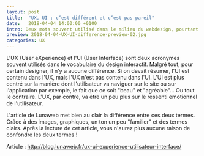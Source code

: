 ```yaml
---
layout: post
title:  "UX, UI : c’est différent et c’est pas pareil"
date:   2018-04-04 14:00:00 +0100
intro: Deux mots souvent utilisé dans le milieu du webdesign, pourtant ils sont souvent confondus...
preview: 2018-04-04-UX-UI-difference-preview-02.jpg
categories: UX
---
```



L'UX (User eXperience) et l'UI (User Interface) sont deux acronymes souvent utilisés dans le vocabulaire du design interactif. Malgré tout, pour certain designer, il n'y a aucune différence. Si on devait résumer, l'UI est contenu dans l'UX, mais l'UX n'est pas contenu dans l'UI. L'UI est plus centré sur la manière dont l'utilisateur va naviguer sur le site ou sur l'application par exemple, le fait que ce soit "beau" et "agréable"... Ou tout le contraire. L'UX, par contre, va être un peu plus sur le ressenti emotionnel de l'utilisateur.



L'article de Lunaweb met bien au clair la différence entre ces deux termes. Grâce à des images, graphiques, un ton un peu "familier" et des termes clairs. Après la lecture de cet article, vous n'aurez plus aucune raison de confondre les deux termes !

Article : http://blog.lunaweb.fr/ux-ui-experience-utilisateur-interface/
